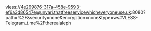
vless://4e299876-317a-458e-9593-ef6a3d86547e@unvari.thatfreeservicewhicheveryoneuse.uk:8080?path=%2F&security=none&encryption=none&type=ws#VLESS-Telegram_t.me%2Ftherealaleph
